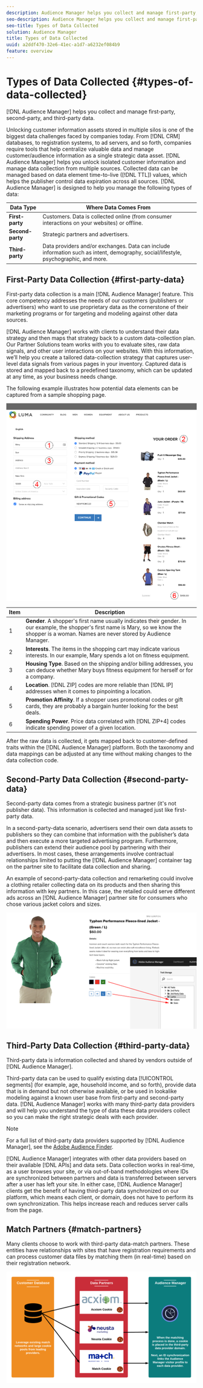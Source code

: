 ```yaml
---
description: Audience Manager helps you collect and manage first-party, second-party, and third-party data.
seo-description: Audience Manager helps you collect and manage first-party, second-party, and third-party data.
seo-title: Types of Data Collected
solution: Audience Manager
title: Types of Data Collected
uuid: a2ddf470-32e6-41ec-a1d7-a6232ef084b9
feature: overview
---
```


# Types of Data Collected {#types-of-data-collected}

[!DNL Audience Manager] helps you collect and manage first-party, second-party, and third-party data.

Unlocking customer information assets stored in multiple silos is one of the biggest data challenges faced by companies today. From [!DNL CRM] databases, to registration systems, to ad servers, and so forth, companies require tools that help centralize valuable data and manage customer/audience information as a single strategic data asset. [!DNL Audience Manager] helps you unlock isolated customer information and manage data collection from multiple sources. Collected data can be managed based on data element time-to-live ([!DNL TTL]) values, which helps the publisher control data expiration across all sources. [!DNL Audience Manager] is designed to help you manage the following types of data:  

|  Data Type  | Where Data Comes From  |
|---|---|
| **First-party** | Customers. Data is collected online (from consumer interactions on your websites) or offline.  |
| **Second-party** | Strategic partners and advertisers.  |
| **Third-party** | Data providers and/or exchanges. Data can include information such as intent, demography, social/lifestyle, psychographic, and more.  |

## First-Party Data Collection {#first-party-data}

First-party data collection is a main [!DNL Audience Manager] feature. This core competency addresses the needs of our customers (publishers or advertisers) who want to use proprietary data as the cornerstone of their marketing programs or for targeting and modeling against other data sources.

[!DNL Audience Manager] works with clients to understand their data strategy and then maps that strategy back to a custom data-collection plan. Our Partner Solutions team works with you to evaluate sites, raw data signals, and other user interactions on your websites. With this information, we’ll help you create a tailored data-collection strategy that captures user-level data signals from various pages in your inventory. Captured data is stored and mapped back to a predefined taxonomy, which can be updated at any time, as your business needs change.

The following example illustrates how potential data elements can be captured from a sample shopping page.

![shopping-cart-data](assets/shopping-cart-data.png)

|Item|Description|
|---|---|
|1|**Gender**. A shopper's first name usually indicates their gender. In our example, the shopper's first name is Mary, so we know the shopper is a woman. Names are never stored by Audience Manager.|
|2|**Interests**. The items in the shopping cart may indicate various interests. In our example, Mary spends a lot on fitness equipment.|
|3|**Housing Type**. Based on the shipping and/or billing addresses, you can deduce whether Mary buys fitness equipment for herself or for a company.|
|4|**Location**. [!DNL ZIP] codes are more reliable than [!DNL IP] addresses when it comes to pinpointing a location.|
|5|**Promotion Affinity**. If a shopper uses promotional codes or gift cards, they are probably a bargain hunter looking for the best deals.|
|6|**Spending Power**. Price data correlated with [!DNL ZIP+4] codes indicate spending power of a given location.|

After the raw data is collected, it gets mapped back to customer-defined traits within the [!DNL Audience Manager] platform. Both the taxonomy and data mappings can be adjusted at any time without making changes to the data collection code.

## Second-Party Data Collection {#second-party-data}

Second-party data comes from a strategic business partner (it's not publisher data). This information is collected and managed just like first-party data.

In a second-party-data scenario, advertisers send their own data assets to publishers so they can combine that information with the publisher’s data and then execute a more targeted advertising program. Furthermore, publishers can extend their audience pool by partnering with their advertisers. In most cases, these arrangements involve contractual relationships limited to putting the [!DNL Audience Manager] container tag on the partner site to facilitate data collection and sharing.

An example of second-party-data collection and remarketing could involve a clothing retailer collecting data on its products and then sharing this information with key partners. In this case, the retailed could serve different ads across an [!DNL Audience Manager] partner site for consumers who chose various jacket colors and sizes.

![](assets/shopping-cart-traits.png)

## Third-Party Data Collection {#third-party-data}

Third-party data is information collected and shared by vendors outside of [!DNL Audience Manager].

Third-party data can be used to qualify existing data [!UICONTROL segments] (for example, age, household income, and so forth), provide data that is in demand but not otherwise available, or be used in lookalike modeling against a known user base from first-party and second-party data. [!DNL Audience Manager] works with many third-party data providers and will help you understand the type of data these data providers collect so you can make the right strategic deals with each provider.

>[!NOTE]
>
>For a full list of third-party data providers supported by [!DNL Audience Manager], see the [Adobe Audience Finder](https://www.adobe-audience-finder.com/).

[!DNL Audience Manager] integrates with other data providers based on their available [!DNL APIs] and data sets. Data collection works in real-time, as a user browses your site, or via out-of-band methodologies where IDs are synchronized between partners and data is transferred between servers after a user has left your site. In either case, [!DNL Audience Manager] clients get the benefit of having third-party data synchronized on our platform, which means each client, or domain, does not have to perform its own synchronization. This helps increase reach and reduces server calls from the page.

## Match Partners {#match-partners}

Many clients choose to work with third-party data-match partners. These entities have relationships with sites that have registration requirements and can process customer data files by matching them (in real-time) based on their registration network.

![data-provider-match](assets/data-provider-match.png)
